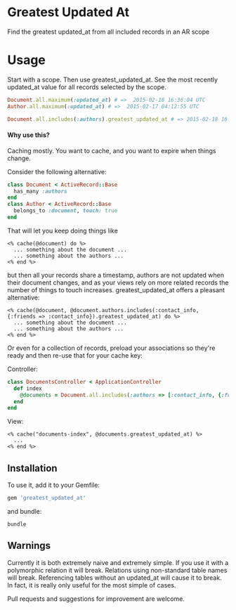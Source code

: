 # Greatest Updated At
Find the greatest updated_at from all included records in an AR scope

# Usage

Start with a scope.  Then use greatest_updated_at.  See the most recently updated_at value for all records selected by the scope.

```ruby
Document.all.maximum(:updated_at) # =>  2015-02-18 16:36:04 UTC
Author.all.maximum(:updated_at) # =>  2015-02-17 04:12:55 UTC

Document.all.includes(:authors).greatest_updated_at # => 2015-02-18 16:36:04 UTC
```
#### Why use this?

Caching mostly.  You want to cache, and you want to expire when things change.

Consider the following alternative:
```ruby
class Document < ActiveRecord::Base
  has_many :authors
end
class Author < ActiveRecord::Base
  belongs_to :document, touch: true
end
```

That will let you keep doing things like
```erb
<% cache(@document) do %>
  ... something about the document ...
  ... something about the authors ...
<% end %>
```

but then all your records share a timestamp, authors are not updated when their document changes, 
and as your views rely on more related records the number of things to touch increases.  greatest_updated_at offers a pleasant alternative:

```erb
<% cache(@document, @document.authors.includes(:contact_info, {:friends => :contact_info}).greatest_updated_at) do %>
  ... something about the document ...
  ... something about the authors ...
<% end %>
```

Or even for a collection of records, preload your associations so they're ready and then re-use that for your cache key:

Controller:

```ruby
class DocumentsController < ApplicationController
  def index
    @documents = Document.all.includes(:authors => [:contact_info, {:friends => :contact_info}])
  end
end
```

View:

```erb
<% cache("documents-index", @documents.greatest_updated_at) %>
  ...
<% end %>
```


## Installation

To use it, add it to your Gemfile:

```ruby
gem 'greatest_updated_at'
```

and bundle:

```shell
bundle
```

## Warnings

Currently it is both extremely naive and extremely simple.  If you use it with a polymorphic relation it will break.  Relations using non-standard table names will break.  Referencing tables without an updated_at will cause it to break.  In fact, it is really only useful for the most simple of cases.  

Pull requests and suggestions for improvement are welcome.